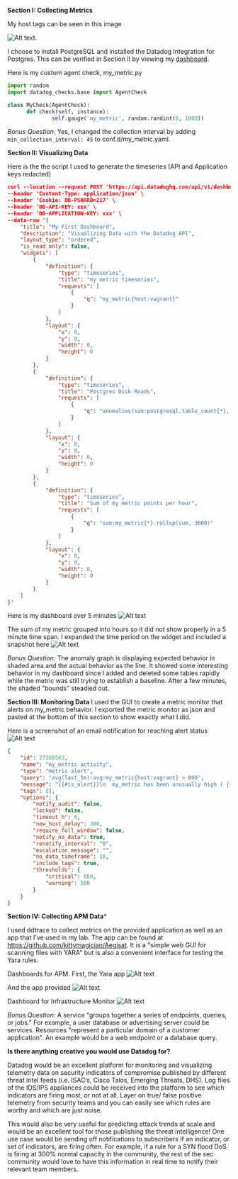 **Section I: Collecting Metrics**

My host tags can be seen in this image

![Alt text](https://la-psql-zebra.s3.amazonaws.com/DD_host_tags.PNG).

I choose to install PostgreSQL and installed the Datadog Integration for Postgres. This can be verified in Section II by viewing my [dashboard](https://la-psql-zebra.s3.amazonaws.com/my_first_dashboard.PNG).

Here is my custom agent check, my_metric.py
```python
import random
import datadog_checks.base import AgentCheck

class MyCheck(AgentCheck):
      def check(self, instance):
              self.gauge('my_metric', random.randint(0, 1000))
```

*Bonus Question:*  Yes, I changed the collection interval by adding `min_collection_interval: 45` to conf.d/my_metric.yaml.

**Section II: Visualizing Data**

Here is the the script I used to generate the timeseries (API and Application keys redacted)
```json
curl --location --request POST 'https://api.datadoghq.com/api/v1/dashboard' \
--header 'Content-Type: application/json' \
--header 'Cookie: DD-PSHARD=217' \
--header 'DD-API-KEY: xxx' \
--header 'DD-APPLICATION-KEY: xxx' \
--data-raw '{
    "title": "My First Dashboard",
    "description": "Visualizing Data with the Datadog API",
    "layout_type": "ordered",
    "is_read_only": false,
    "widgets": [
        {
            "definition": {
                "type": "timeseries",
                "title": "my metric timeseries",
                "requests": [
                    {
                        "q": "my_metric{host:vagrant}"
                    }
                ]
            },
            "layout": {
                "x": 0,
                "y": 0,
                "width": 0,
                "height": 0
            }
        },
        {
            "definition": {
                "type": "timeseries",
                "title": "Postgres Disk Reads",
                "requests": [
                    {
                        "q": "anomalies(sum:postgresql.table_count{*}, '\''basic'\'', 5)"
                    }
                ]
            },
            "layout": {
                "x": 0,
                "y": 0,
                "width": 0,
                "height": 0
            }
        },
        {
            "definition": {
                "type": "timeseries",
                "title": "Sum of my metric points per hour",
                "requests": [
                    {
                        "q": "sum:my_metric{*}.rollup(sum, 3600)"
                    }
                ]
            },
            "layout": {
                "x": 0,
                "y": 0,
                "width": 0,
                "height": 0
            }
        }
    ]
}'
```
Here is my dashboard over 5 minutes
![Alt text](https://la-psql-zebra.s3.amazonaws.com/my_first_dashboard.PNG)

The sum of my metric grouped into hours so it did not show properly in a 5 minute time span. I expanded the time period on the widget and included a snapshot here 
![Alt text](https://la-psql-zebra.s3.amazonaws.com/Sum_of_metric_per_hr.PNG)

*Bonus Question:* The anomaly graph is displaying expected behavior in shaded area and the actual behavior as the line. It showed some interesting behavior in my dashboard since I added and deleted some tables rapidly while the metric was still trying to establish a baseline. After a few minutes, the shaded "bounds" steadied out. 

**Section III: Monitoring Data**
I used the GUI to create a metric monitor that alerts on my_metric behavior. I exported the metric monitor as json and pasted at the bottom of this section to show exactly what I did. 

Here is a screenshot of an email notification for reaching alert status
![Alt text](https://la-psql-zebra.s3.amazonaws.com/my_metric_alert.PNG)

```json
{
	"id": 27366563,
	"name": "my_metric activity",
	"type": "metric alert",
	"query": "avg(last_5m):avg:my_metric{host:vagrant} > 800",
	"message": "{{#is_alert}}\n  my_metric has been unusually high ( {{value}} ) for {{host.name}} over the past 5 minutes  @eric.kufta@gmail.com \n{{/is_alert}}\n\n{{#is_warning}}\n  my_metric has been above average ( {{value}} ) for {{host.name}} over the past 5 minutes  \n{{/is_warning}}\n\n{{#is_no_data}}\n  my_metric has no data over the past 10 minutes  @eric.kufta@gmail.com \n{{/is_no_data}}",
	"tags": [],
	"options": {
		"notify_audit": false,
		"locked": false,
		"timeout_h": 0,
		"new_host_delay": 300,
		"require_full_window": false,
		"notify_no_data": true,
		"renotify_interval": "0",
		"escalation_message": "",
		"no_data_timeframe": 10,
		"include_tags": true,
		"thresholds": {
			"critical": 800,
			"warning": 500
		}
	}
}
```

**Section IV: Collecting APM Data***

I used ddtrace to collect metrics on the provided application as well as an app that I've used in my lab. The app can be found at https://github.com/kittymagician/Aegisat. It is a "simple web GUI for scanning files with YARA" but is also a convenient interface for testing the Yara rules. 

Dashboards for APM. First, the Yara app
![Alt text](https://la-psql-zebra.s3.amazonaws.com/Yara_apm.PNG)

And the app provided
![Alt text](https://la-psql-zebra.s3.amazonaws.com/apm_dashboard.PNG)

Dashboard for Infrastructure Monitor
![Alt text](https://la-psql-zebra.s3.amazonaws.com/apm_dashboard.PNG)

*Bonus Question:* A service "groups together a series of endpoints, queries, or jobs." For example, a user database or advertising server could be services. Resources "represent a particular domain of a customer application". An example would be a web endpoint or a database query.

**Is there anything creative you would use Datadog for?**

Datadog would be an excellent platform for monitoring and visualizing telemetry data on security indicators of compromise published by different threat intel feeds (i.e. ISAC’s, Cisco Talos, Emerging Threats, DHS). Log files of the IDS/IPS appliances could be received into the platform to see which indicators are firing most, or not at all. Layer on true/ false positive telemetry from security teams and you can easily see which rules are worthy and which are just noise.

This would also be very useful for predicting attack trends at scale and would be an excellent tool for those publishing the threat intelligence! One use case would be sending off notifications to subscribers if an indicator, or set of indicators, are firing often. For example, if a rule for a SYN flood DoS is firing at 300% normal capacity in the community, the rest of the sec community would love to have this information in real time to notify their relevant team members. 

